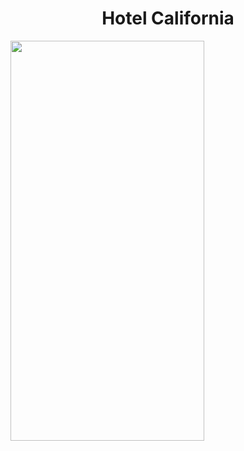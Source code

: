 <h1 align="center">Hotel California</h1>

<img height=640 width=310 src="https://user-images.githubusercontent.com/94539804/222757024-db257e03-0277-4dc2-97ea-094a7f7b4ce7.gif">
